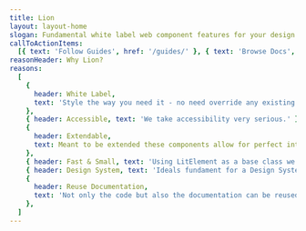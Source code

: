 ```yaml
---
title: Lion
layout: layout-home
slogan: Fundamental white label web component features for your design system.
callToActionItems:
  [{ text: 'Follow Guides', href: '/guides/' }, { text: 'Browse Docs', href: '/docs/' }]
reasonHeader: Why Lion?
reasons:
  [
    {
      header: White Label,
      text: 'Style the way you need it - no need override any existing styling.',
    },
    { header: Accessible, text: 'We take accessibility very serious.' },
    {
      header: Extendable,
      text: Meant to be extended these components allow for perfect integrations,
    },
    { header: Fast & Small, text: 'Using LitElement as a base class we are small and faster' },
    { header: Design System, text: 'Ideals fundament for a Design System' },
    {
      header: Reuse Documentation,
      text: 'Not only the code but also the documentation can be reused and extended',
    },
  ]
---
```

